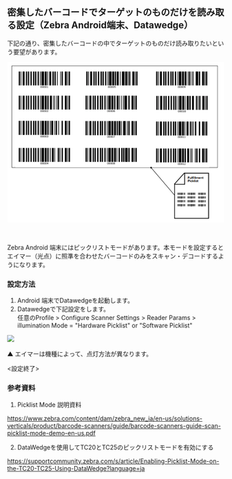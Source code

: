 ##  密集したバーコードでターゲットのものだけを読み取る設定（Zebra Android端末、Datawedge）


下記の通り、密集したバーコードの中でターゲットのものだけ読み取りたいという要望があります。

![alt text](image.png)


</br>

Zebra Android 端末にはピックリストモードがあります。本モードを設定するとエイマー（光点）に照準を合わせたバーコードのみをスキャン・デコードするようになります。

### 設定方法

1. Android 端末でDatawedgeを起動します。  
2. Datawedgeで下記設定をします。  
   任意のProfile > Configure Scanner Settings > Reader Params > illumination Mode = "Hardware Picklist" or "Software Picklist"

<img width="300" src="https://supportcommunity.zebra.com/servlet/rtaImage?eid=ka10H000000KGpN&feoid=00N0H00000K2Eou&refid=0EM0H000001MQYN">

▲ エイマーは機種によって、点灯方法が異なります。


<設定終了>

### 参考資料

1. Picklist Mode 説明資料

https://www.zebra.com/content/dam/zebra_new_ia/en-us/solutions-verticals/product/barcode-scanners/guide/barcode-scanners-guide-scan-picklist-mode-demo-en-us.pdf

2. DataWedgeを使用してTC20とTC25のピックリストモードを有効にする

https://supportcommunity.zebra.com/s/article/Enabling-Picklist-Mode-on-the-TC20-TC25-Using-DataWedge?language=ja